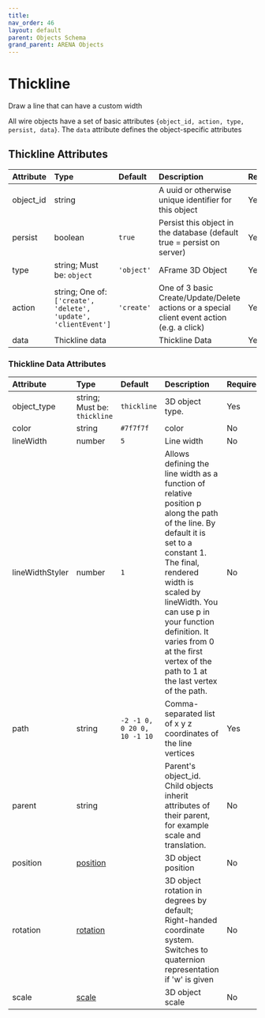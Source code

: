 ```yaml
---
title: 
nav_order: 46
layout: default
parent: Objects Schema
grand_parent: ARENA Objects
---
```



Thickline
=========


Draw a line that can have a custom width

All wire objects have a set of basic attributes ```{object_id, action, type, persist, data}```. The ```data``` attribute defines the object-specific attributes

Thickline Attributes
---------------------

|Attribute|Type|Default|Description|Required|
| :--- | :--- | :--- | :--- | :--- |
|object_id|string||A uuid or otherwise unique identifier for this object|Yes|
|persist|boolean|```true```|Persist this object in the database (default true = persist on server)|Yes|
|type|string; Must be: ```object```|```'object'```|AFrame 3D Object|Yes|
|action|string; One of: ```['create', 'delete', 'update', 'clientEvent']```|```'create'```|One of 3 basic Create/Update/Delete actions or a special client event action (e.g. a click)|Yes|
|data|Thickline data||Thickline Data|Yes|

### Thickline Data Attributes

|Attribute|Type|Default|Description|Required|
| :--- | :--- | :--- | :--- | :--- |
|object_type|string; Must be: ```thickline```|```thickline```|3D object type.|Yes|
|color|string|```#7f7f7f```|color|No|
|lineWidth|number|```5```|Line width|No|
|lineWidthStyler|number|```1```|Allows defining the line width as a function of relative position p along the path of the line. By default it is set to a constant 1. The final, rendered width is scaled by lineWidth. You can use p in your function definition. It varies from 0 at the first vertex of the path to 1 at the last vertex of the path.|No|
|path|string|```-2 -1 0, 0 20 0, 10 -1 10```|Comma-separated list of x y z coordinates of the line vertices|Yes|
|parent|string||Parent's object_id. Child objects inherit attributes of their parent, for example scale and translation.|No|
|position|[position](position)||3D object position|No|
|rotation|[rotation](rotation)||3D object rotation in degrees by default; Right-handed coordinate system. Switches to quaternion representation if 'w' is given|No|
|scale|[scale](scale)||3D object scale|No|
